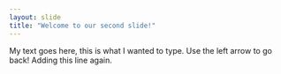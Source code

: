 ```yaml
---
layout: slide
title: "Welcome to our second slide!"
---
```

My text goes here, this is what I wanted to type.
Use the left arrow to go back!
Adding this line again.
